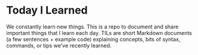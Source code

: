 # Today I Learned

We constantly learn new things. This is a repo to document and share important things that I learn each day. TILs are short Markdown documents (a few sentences + example code) explaining concepts, bits of syntax, commands, or tips we've recently learned.